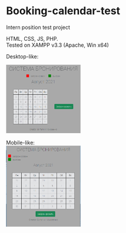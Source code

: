 # Booking-calendar-test
Intern position test project

HTML, CSS, JS, PHP.<br />
Tested on XAMPP v3.3 (Apache, Win x64)<br />

Desktop-like:<br />

<img src="/screenshots/screen1.png" title="1920x1080" width="40%" height="30%">

Mobile-like:<br />
<img src="/screenshots/screen2.png" title="320x568" width="40%" height="30%">
